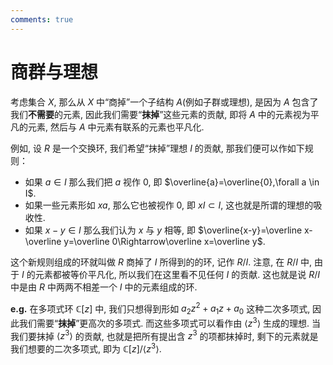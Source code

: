 ```yaml
---
comments: true
---
```

# 商群与理想

考虑集合 $X$, 那么从 $X$ 中“商掉”一个子结构 $A$(例如子群或理想), 是因为 $A$ 包含了我们**不需要**的元素,
因此我们需要“**抹掉**”这些元素的贡献, 即将 $A$ 中的元素视为平凡的元素, 然后与 $A$ 中元素有联系的元素也平凡化.

例如, 设 $R$ 是一个交换环, 我们希望“抹掉”理想 $I$ 的贡献, 那我们便可以作如下规则：

- 如果 $a\in I$ 那么我们把 $a$ 视作 $0$, 即 $\overline{a}=\overline{0},\forall a \in I$.
- 如果一些元素形如 $xa$, 那么它也被视作 $0$, 即 $xI\subset I$, 这也就是所谓的理想的吸收性.
- 如果 $x-y\in I$ 那么我们认为 $x$ 与 $y$ 相等, 即 $\overline{x-y}=\overline x-\overline y=\overline 0\Rightarrow\overline x=\overline y$.

这个新规则组成的环就叫做 $R$ 商掉了 $I$ 所得到的的环, 记作 $R/I$. 注意, 在 $R/I$ 中, 由于 $I$ 的元素都被等价平凡化, 所以我们在这里看不见任何 $I$ 的贡献.
这也就是说 $R/I$ 中是由 $R$ 中两两不相差一个 $I$ 中的元素组成的环.

**e.g.** 在多项式环 $\mathbb C[z]$ 中, 我们只想得到形如 $a_2z^2+a_1z+a_0$ 这种二次多项式, 因此我们需要“**抹掉**”更高次的多项式. 而这些多项式可以看作由 $\left<z^3\right>$ 生成的理想. 当我们要抹掉 $\left<z^3\right>$ 的贡献, 也就是把所有提出含 $z^3$ 的项都抹掉时, 剩下的元素就是我们想要的二次多项式, 即为 $\mathbb C[z]/\left<z^3\right>$.
